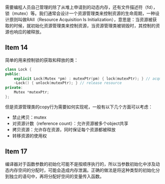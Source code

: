 需要编程人员自己管理的除了从堆上申请到的动态内存，还有文件描述符（fd），锁（mutex）等。我们通常会设计一个资源管理类来控制资源的生命周期，一种设计原则叫做RAII（Resource Acquisition Is Initialization），意思是：当资源被获取的时候，就初始化资源管理类来控制资源，当资源管理类被销毁时，其控制的资源也响应的被释放。

## Item 14

简单的用来控制锁的获取和释放的类：

```c++
class Lock {
public:
	explicit Lock(Mutex *pm) : mutexPtr(pm) { lock(mutexPtr); } // acquire resource
	~Lock() { unlock(mutexPtr); } // release resource
private:
	Mutex *mutexPtr;
};
```

但是资源管理类的copy行为需要如何实现呢，一般有以下几个方面可以考虑：

- 禁止拷贝：mutex
- 对资源计数（reference count）：允许资源被多个object共享
- 拷贝资源：允许存在资源，同时保证每个资源都被释放
- 转移资源的使用权

## Item 17

编译器对于函数参数的初始化可能不是按顺序执行的，所以当参数初始化中涉及动态内存空间的分配时，可能会造成内存泄漏。正确的做法是将这种类型的初始化分到独立的语句中，再将分配好空间的变量传入函数。